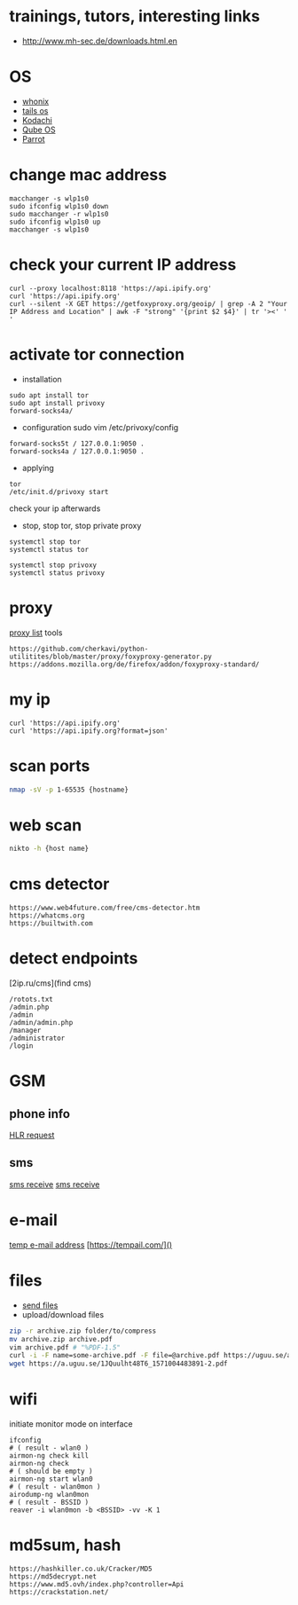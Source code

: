# trainings, tutors, interesting links 
* http://www.mh-sec.de/downloads.html.en

# OS
* [whonix](https://www.whonix.org/download/)
* [tails os](https://tails.boum.org/) 
* [Kodachi](https://www.digi77.com/linux-kodachi/)
* [Qube OS](https://www.qubes-os.org/downloads/)
* [Parrot](https://www.parrotsec.org/docs/mirror-list/)

# change mac address
```
macchanger -s wlp1s0
sudo ifconfig wlp1s0 down
sudo macchanger -r wlp1s0
sudo ifconfig wlp1s0 up
macchanger -s wlp1s0
```

# check your current IP address
```
curl --proxy localhost:8118 'https://api.ipify.org'
curl 'https://api.ipify.org'
curl --silent -X GET https://getfoxyproxy.org/geoip/ | grep -A 2 "Your IP Address and Location" | awk -F "strong" '{print $2 $4}' | tr '><' ' '
```

# activate tor connection
* installation
```
sudo apt install tor
sudo apt install privoxy
forward-socks4a/
```
* configuration
sudo vim /etc/privoxy/config
```
forward-socks5t / 127.0.0.1:9050 .
forward-socks4a / 127.0.0.1:9050 .
```

* applying
```
tor
/etc/init.d/privoxy start
```
check your ip afterwards

* stop, stop tor, stop private proxy
```
systemctl stop tor
systemctl status tor

systemctl stop privoxy
systemctl status privoxy
```

# proxy
[proxy list](http://spys.one/free-proxy-list/UA/)
tools
```
https://github.com/cherkavi/python-utilitites/blob/master/proxy/foxyproxy-generator.py
https://addons.mozilla.org/de/firefox/addon/foxyproxy-standard/
```


# my ip
```
curl 'https://api.ipify.org'
curl 'https://api.ipify.org?format=json'
```

# scan ports
```bash
nmap -sV -p 1-65535 {hostname}
```

# web scan
```bash
nikto -h {host name}
```
# cms detector
```
https://www.web4future.com/free/cms-detector.htm
https://whatcms.org
https://builtwith.com
```

# detect endpoints
[2ip.ru/cms](find cms)
```
/rotots.txt
/admin.php
/admin
/admin/admin.php
/manager
/administrator
/login
```

# GSM
## phone info
[HLR request](https://smsc.ru/testhlr/)

## sms
[sms receive](https://www.receive-sms-online.info/380931765159-Ukraine)
[sms receive](http://7sim.net/free-phone-number-3jnQEb8wp)


# e-mail
[temp e-mail address](https://temp-mail.org/ru/option/refresh/)
[https://tempail.com/]()


# files
* [send files](https://files.dp.ua/)
* upload/download files 
```sh
zip -r archive.zip folder/to/compress
mv archive.zip archive.pdf
vim archive.pdf # "%PDF-1.5"
curl -i -F name=some-archive.pdf -F file=@archive.pdf https://uguu.se/api.php?d=upload | grep "uguu.se"
wget https://a.uguu.se/1JQuulht48T6_1571004483891-2.pdf
```

# wifi
initiate monitor mode on interface
```
ifconfig 
# ( result - wlan0 )
airmon-ng check kill
airmon-ng check 
# ( should be empty )
airmon-ng start wlan0 
# ( result - wlan0mon )
airodump-ng wlan0mon 
# ( result - BSSID )
reaver -i wlan0mon -b <BSSID> -vv -K 1
```

# md5sum, hash
```
https://hashkiller.co.uk/Cracker/MD5
https://md5decrypt.net
https://www.md5.ovh/index.php?controller=Api
https://crackstation.net/
```
